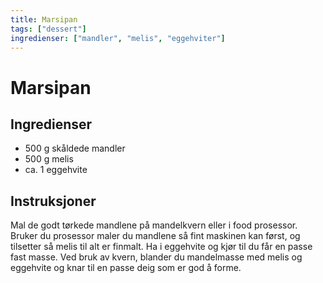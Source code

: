 ```yaml
---
title: Marsipan
tags: ["dessert"]
ingredienser: ["mandler", "melis", "eggehviter"]
---
```


# Marsipan

## Ingredienser

- 500 g skåldede mandler
- 500 g melis
- ca. 1 eggehvite

## Instruksjoner

Mal de godt tørkede mandlene på mandelkvern eller i food prosessor. Bruker du prosessor maler du mandlene så fint maskinen kan først, og tilsetter så melis til alt er finmalt. Ha i eggehvite og kjør til du får en passe fast masse. Ved bruk av kvern, blander du mandelmasse med melis og eggehvite og knar til en passe deig som er god å forme.
